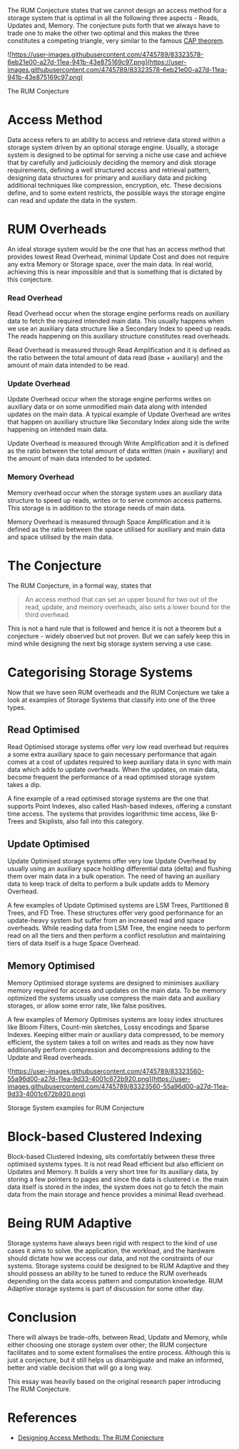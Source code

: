 The RUM Conjecture states that we cannot design an access method for a storage system that is optimal in all the following three aspects - Reads, Updates and, Memory. The conjecture puts forth that we always have to trade one to make the other two optimal and this makes the three constitutes a competing triangle, very similar to the famous [CAP theorem](https://en.wikipedia.org/wiki/CAP_theorem).

![https://user-images.githubusercontent.com/4745789/83323578-6eb21e00-a27d-11ea-941b-43e875169c97.png](https://user-images.githubusercontent.com/4745789/83323578-6eb21e00-a27d-11ea-941b-43e875169c97.png)

The RUM Conjecture

# Access Method

Data access refers to an ability to access and retrieve data stored within a storage system driven by an optional storage engine. Usually, a storage system is designed to be optimal for serving a niche use case and achieve that by carefully and judiciously deciding the memory and disk storage requirements, defining a well structured access and retrieval pattern, designing data structures for primary and auxiliary data and picking additional techniques like compression, encryption, etc. These decisions define, and to some extent restricts, the possible ways the storage engine can read and update the data in the system.

# RUM Overheads

An ideal storage system would be the one that has an access method that provides lowest Read Overhead, minimal Update Cost and does not require any extra Memory or Storage space, over the main data. In real world, achieving this is near impossible and that is something that is dictated by this conjecture.

### Read Overhead

Read Overhead occur when the storage engine performs reads on auxiliary data to fetch the required intended main data. This usually happens when we use an auxiliary data structure like a Secondary Index to speed up reads. The reads happening on this auxiliary structure constitutes read overheads.

Read Overhead is measured through Read Amplification and it is defined as the ratio between the total amount of data read (base + auxiliary) and the amount of main data intended to be read.

### Update Overhead

Update Overhead occur when the storage engine performs writes on auxiliary data or on some unmodified main data along with intended updates on the main data. A typical example of Update Overhead are writes that happen on auxiliary structure like Secondary Index along side the write happening on intended main data. 

Update Overhead is measured through Write Amplification and it is defined as the ratio between the total amount of data written (main + auxiliary) and the amount of main data intended to be updated.

### Memory Overhead

Memory overhead occur when the storage system uses an auxiliary data structure to speed up reads, writes or to serve common access patterns. This storage is in addition to the storage needs of main data.

Memory Overhead is measured through Space Amplification and it is defined as the ratio between the space utilised for auxiliary and main data and space utilised by the main data. 

# The Conjecture

The RUM Conjecture, in a formal way, states that

> An access method that can set an upper bound for two out of the read, update, and memory overheads, also sets a lower bound for the third overhead.

This is not a hard rule that is followed and hence it is not a theorem but a conjecture - widely observed but not proven. But we can safely keep this in mind while designing the next big storage system serving a use case.

# Categorising Storage Systems

Now that we have seen RUM overheads and the RUM Conjecture we take a look at examples of Storage Systems that classify into one of the three types.

## Read Optimised

Read Optimised storage systems offer very low read overhead but requires a some extra auxiliary space to gain necessary performance that again comes at a cost of updates required to keep auxiliary data in sync with main data which adds to update overheads. When the updates, on main data, become frequent the performance of a read optimised storage system takes a dip.

A fine example of a read optimised storage systems are the one that supports Point Indexes, also called Hash-based indexes, offering a constant time access. The systems that provides logarithmic time access, like B-Trees and Skiplists, also fall into this category.

## Update Optimised

Update Optimised storage systems offer very low Update Overhead by usually using an auxiliary space holding differential data (delta) and flushing them over main data in a bulk operation. The need of having an auxiliary data to keep track of delta to perform a bulk update adds to Memory Overhead.

A few examples of Update Optimised systems are LSM Trees, Partitioned B Trees, and FD Tree. These structures offer very good performance for an update-heavy system but suffer from an increased read and space overheads. While reading data from LSM Tree, the engine needs to perform read on all the tiers and then perform a conflict resolution and maintaining tiers of data itself is a huge Space Overhead.

## Memory Optimised

Memory Optimised storage systems are designed to minimises auxiliary memory required for access and updates on the main data. To be memory optimized the systems usually use compress the main data and auxiliary storages, or allow some error rate, like false positives.

A few examples of Memory Optimises systems are lossy index structures like Bloom Filters, Count-min sketches, Lossy encodings and Sparse Indexes. Keeping either main or auxiliary data compressed, to be memory efficient, the system takes a toll on writes and reads as they now have additionally perform compression and decompressions adding to the Update and Read overheads.

![https://user-images.githubusercontent.com/4745789/83323560-55a96d00-a27d-11ea-9d33-4001c672b920.png](https://user-images.githubusercontent.com/4745789/83323560-55a96d00-a27d-11ea-9d33-4001c672b920.png)

Storage System examples for RUM Conjecture

# Block-based Clustered Indexing

Block-based Clustered Indexing, sits comfortably between these three optimised systems types. It is not read Read efficient but also efficient on Updates and Memory. It builds a very short tree for its auxiliary data, by storing a few pointers to pages and since the data is clustered i.e. the main data itself is stored in the index,  the system does not go to fetch the main data from the main storage and hence provides a minimal Read overhead.

# Being RUM Adaptive

Storage systems have always been rigid with respect to the kind of use cases it aims to solve. the application, the workload, and the hardware should dictate how we access our data, and not the constraints of our systems. Storage systems could be designed to be RUM Adaptive and they should possess an ability to be tuned to reduce the RUM overheads depending on the data access pattern and computation knowledge. RUM Adaptive storage systems is part of discussion for some other day.

# Conclusion

There will always be trade-offs, between Read, Update and Memory, while either choosing one storage system over other; the RUM conjecture facilitates and to some extent formalises the entire process. Although this is just a conjecture, but it still helps us disambiguate and make an informed, better and viable decision that will go a long way.

This essay was heavily based on the original research paper introducing The RUM Conjecture.

# References

- [Designing Access Methods: The RUM Conjecture](https://stratos.seas.harvard.edu/files/stratos/files/rum.pdf)

